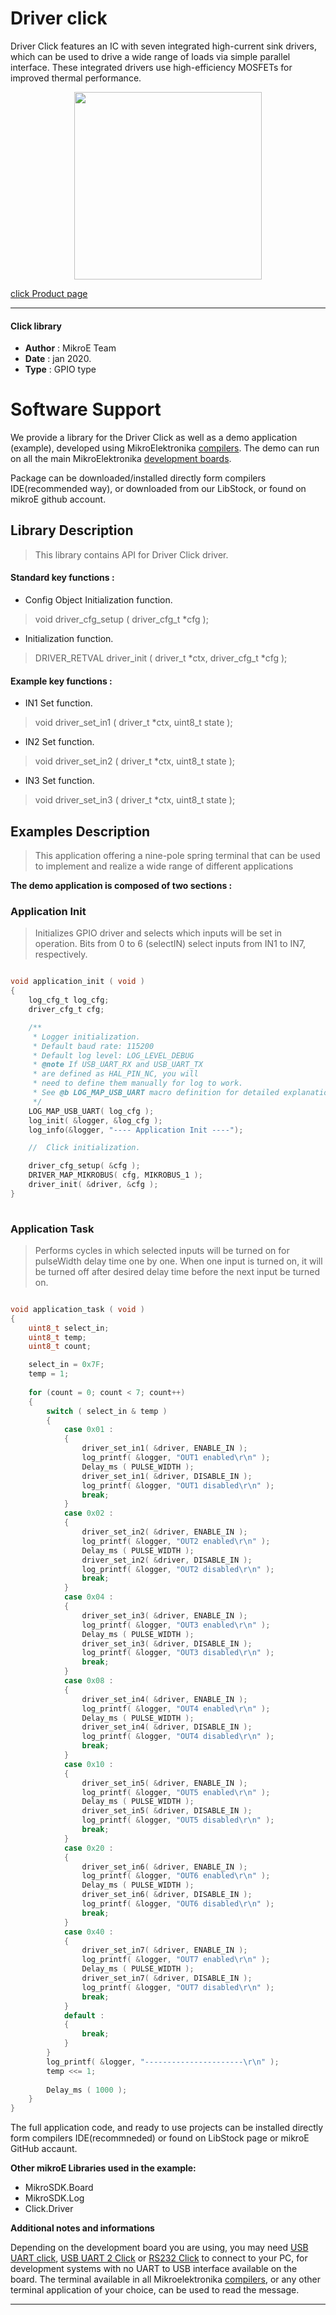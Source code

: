 
# Driver click

Driver Click features an IC with seven integrated high-current sink drivers, which can be used to drive a wide range of loads via simple parallel interface. These integrated drivers use high-efficiency MOSFETs for improved thermal performance.

<p align="center">
  <img src="https://download.mikroe.com/images/click_for_ide/driver_click.png" height=300px>
</p>

[click Product page](https://www.mikroe.com/driver-click)

---


#### Click library 

- **Author**        : MikroE Team
- **Date**          : jan 2020.
- **Type**          : GPIO type


# Software Support

We provide a library for the Driver Click 
as well as a demo application (example), developed using MikroElektronika 
[compilers](https://shop.mikroe.com/compilers). 
The demo can run on all the main MikroElektronika [development boards](https://shop.mikroe.com/development-boards).

Package can be downloaded/installed directly form compilers IDE(recommended way), or downloaded from our LibStock, or found on mikroE github account. 

## Library Description

> This library contains API for Driver Click driver.

#### Standard key functions :

- Config Object Initialization function.
> void driver_cfg_setup ( driver_cfg_t *cfg ); 
 
- Initialization function.
> DRIVER_RETVAL driver_init ( driver_t *ctx, driver_cfg_t *cfg );


#### Example key functions :

- IN1 Set function.
> void driver_set_in1 ( driver_t *ctx, uint8_t state );
 
- IN2 Set function.
> void driver_set_in2 ( driver_t *ctx, uint8_t state );

- IN3 Set function.
> void driver_set_in3 ( driver_t *ctx, uint8_t state );

## Examples Description
 
> This application offering a nine-pole spring terminal that can be used to implement and realize a wide range of different applications 

**The demo application is composed of two sections :**

### Application Init 


> Initializes GPIO driver and selects which inputs will be set in operation.
   Bits from 0 to 6 (selectIN) select inputs from IN1 to IN7, respectively.
 

```c

void application_init ( void )
{
    log_cfg_t log_cfg;
    driver_cfg_t cfg;

    /** 
     * Logger initialization.
     * Default baud rate: 115200
     * Default log level: LOG_LEVEL_DEBUG
     * @note If USB_UART_RX and USB_UART_TX 
     * are defined as HAL_PIN_NC, you will 
     * need to define them manually for log to work. 
     * See @b LOG_MAP_USB_UART macro definition for detailed explanation.
     */
    LOG_MAP_USB_UART( log_cfg );
    log_init( &logger, &log_cfg );
    log_info(&logger, "---- Application Init ----");

    //  Click initialization.

    driver_cfg_setup( &cfg );
    DRIVER_MAP_MIKROBUS( cfg, MIKROBUS_1 );
    driver_init( &driver, &cfg );
}
  
```

### Application Task

> Performs cycles in which selected inputs will be turned on for pulseWidth
   delay time one by one. When one input is turned on, it will be turned off after desired delay time before the next input be turned on.

```c

void application_task ( void )
{
    uint8_t select_in;
    uint8_t temp;
    uint8_t count;

    select_in = 0x7F;
    temp = 1;
    
    for (count = 0; count < 7; count++)
    {
        switch ( select_in & temp )
        {
            case 0x01 :
            {
                driver_set_in1( &driver, ENABLE_IN );
                log_printf( &logger, "OUT1 enabled\r\n" );
                Delay_ms ( PULSE_WIDTH );
                driver_set_in1( &driver, DISABLE_IN );
                log_printf( &logger, "OUT1 disabled\r\n" );
                break;
            }
            case 0x02 :
            {
                driver_set_in2( &driver, ENABLE_IN );
                log_printf( &logger, "OUT2 enabled\r\n" );
                Delay_ms ( PULSE_WIDTH );
                driver_set_in2( &driver, DISABLE_IN );
                log_printf( &logger, "OUT2 disabled\r\n" );
                break;
            }
            case 0x04 :
            {
                driver_set_in3( &driver, ENABLE_IN );
                log_printf( &logger, "OUT3 enabled\r\n" );
                Delay_ms ( PULSE_WIDTH );
                driver_set_in3( &driver, DISABLE_IN );
                log_printf( &logger, "OUT3 disabled\r\n" );
                break;
            }
            case 0x08 :
            {
                driver_set_in4( &driver, ENABLE_IN );
                log_printf( &logger, "OUT4 enabled\r\n" );
                Delay_ms ( PULSE_WIDTH );
                driver_set_in4( &driver, DISABLE_IN );
                log_printf( &logger, "OUT4 disabled\r\n" );
                break;
            }
            case 0x10 :
            {
                driver_set_in5( &driver, ENABLE_IN );
                log_printf( &logger, "OUT5 enabled\r\n" );
                Delay_ms ( PULSE_WIDTH );
                driver_set_in5( &driver, DISABLE_IN );
                log_printf( &logger, "OUT5 disabled\r\n" );
                break;
            }
            case 0x20 :
            {
                driver_set_in6( &driver, ENABLE_IN );
                log_printf( &logger, "OUT6 enabled\r\n" );
                Delay_ms ( PULSE_WIDTH );
                driver_set_in6( &driver, DISABLE_IN );
                log_printf( &logger, "OUT6 disabled\r\n" );
                break;
            }
            case 0x40 :
            {
                driver_set_in7( &driver, ENABLE_IN );
                log_printf( &logger, "OUT7 enabled\r\n" );
                Delay_ms ( PULSE_WIDTH );
                driver_set_in7( &driver, DISABLE_IN );
                log_printf( &logger, "OUT7 disabled\r\n" );
                break;
            }
            default :
            {
                break;
            }
        }
        log_printf( &logger, "----------------------\r\n" );
        temp <<= 1;
        
        Delay_ms ( 1000 );
    }
}  

```

The full application code, and ready to use projects can be  installed directly form compilers IDE(recommneded) or found on LibStock page or mikroE GitHub accaunt.

**Other mikroE Libraries used in the example:** 

- MikroSDK.Board
- MikroSDK.Log
- Click.Driver

**Additional notes and informations**

Depending on the development board you are using, you may need 
[USB UART click](https://shop.mikroe.com/usb-uart-click), 
[USB UART 2 Click](https://shop.mikroe.com/usb-uart-2-click) or 
[RS232 Click](https://shop.mikroe.com/rs232-click) to connect to your PC, for 
development systems with no UART to USB interface available on the board. The 
terminal available in all Mikroelektronika 
[compilers](https://shop.mikroe.com/compilers), or any other terminal application 
of your choice, can be used to read the message.



---
